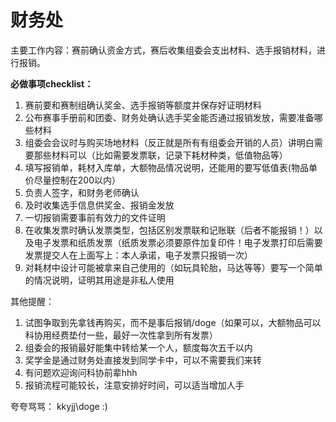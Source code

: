 # 财务处
主要工作内容：赛前确认资金方式，赛后收集组委会支出材料、选手报销材料，进行报销。

**必做事项checklist：**
1. 赛前要和赛制组确认奖金、选手报销等额度并保存好证明材料
2. 公布赛事手册前和团委、财务处确认选手奖金能否通过报销发放，需要准备哪些材料
3. 组委会会议时与购买场地材料（反正就是所有有组委会开销的人员）讲明白需要那些材料可以（比如需要发票联，记录下耗材种类，低值物品等）
4. 填写报销单，耗材入库单，大额物品情况说明，还能用的要写低值表(物品单价尽量控制在200以内）
5. 负责人签字，和财务老师确认
6. 及时收集选手信息供奖金、报销金发放
7. 一切报销需要事前有效力的文件证明
8. 在收集发票时确认发票类型，包括区别发票联和记账联（后者不能报销！）以及电子发票和纸质发票（纸质发票必须要原件加复印件！电子发票打印后需要发票提交人在上面写上：本人承诺，电子发票只报销一次）
9. 对耗材中设计可能被拿来自己使用的（如玩具轮胎，马达等等）要写一个简单的情况说明，证明其用途是非私人使用

其他提醒：
1. 试图争取到先拿钱再购买，而不是事后报销/doge（如果可以，大额物品可以科协用经费垫付一些，最好一次性拿到所有发票）
2. 组委会的报销最好能集中转给某一个人，额度每次五千以内
3. 奖学金是通过财务处直接发到同学卡中，可以不需要我们来转
4. 有问题欢迎询问科协前辈hhh
5. 报销流程可能较长，注意安排好时间，可以适当增加人手

夸夸骂骂：
kkyjj\doge :)
